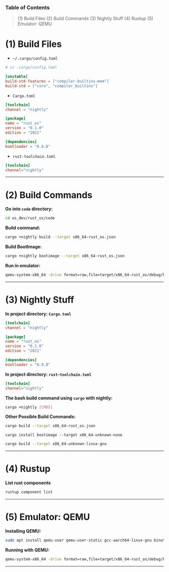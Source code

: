 ### Table of Contents
> (1) Build Files
> (2) Build Commands
> (3) Nightly Stuff
> (4) Rustup
> (5) Emulator: QEMU

# (1) Build Files
* `~/.cargo/config.toml`
```toml
# in .cargo/config.toml

[unstable]
build-std-features = ["compiler-builtins-mem"]
build-std = ["core", "compiler_builtins"]
```

* `Cargo.toml`
```toml
[toolchain]
channel = "nightly"

[package]
name = "rust_os"
version = "0.1.0"
edition = "2021"

[dependencies]
bootloader = "0.9.8"
```

* `rust-toolchain.toml`
```toml
[toolchain]
channel="nightly"
```

---

# (2) Build Commands

**Go into `code` directory:**
```bash
cd os_dev/rust_os/code
```
**Build command:**
```bash
cargo +nightly build --target x86_64-rust_os.json
```
**Build BootImage:**
```bash
cargo +nightly bootimage --target x86_64-rust_os.json
```
**Run in emulator:**
```bash
qemu-system-x86_64 -drive format=raw,file=target/x86_64-rust_os/debug/bootimage-rust_os.bin
```

---

# (3) **Nightly Stuff**

**In project directory: `Cargo.toml `**
```toml
[toolchain]
channel = "nightly"

[package]
name = "rust_os"
version = "0.1.0"
edition = "2021"

[dependencies]
bootloader = "0.9.8"
```

**In project directory: `rust-toolchain.toml`**
```toml
[toolchain]
channel="nightly"
```

**The bash build command using `cargo` with nightly:**
```bash
cargo +nightly [CMDS]
```

**Other Possible Build Commands:**
```bash
cargo build --target x86_64-rust_os.json
```
```shell
cargo install bootimage --target x86_64-unknown-none
```
```bash
cargo build --target x86_64-unknown-linux-gnu
```

---

# (4) Rustup

**List rust components**
```bash
rustup component list
```

---

# (5) Emulator: QEMU

**Installing QEMU:**
```bash
sudo apt install qemu-user qemu-user-static gcc-aarch64-linux-gnu binutils-aarch64-linux-gnu binutils-aarch64-linux-gnu-dbg build-essential
```

**Running with QEMU:**
```bash
qemu-system-x86_64 -drive format=raw,file=target/x86_64-rust_os/debug/bootimage-rust_os.bin
```

---

